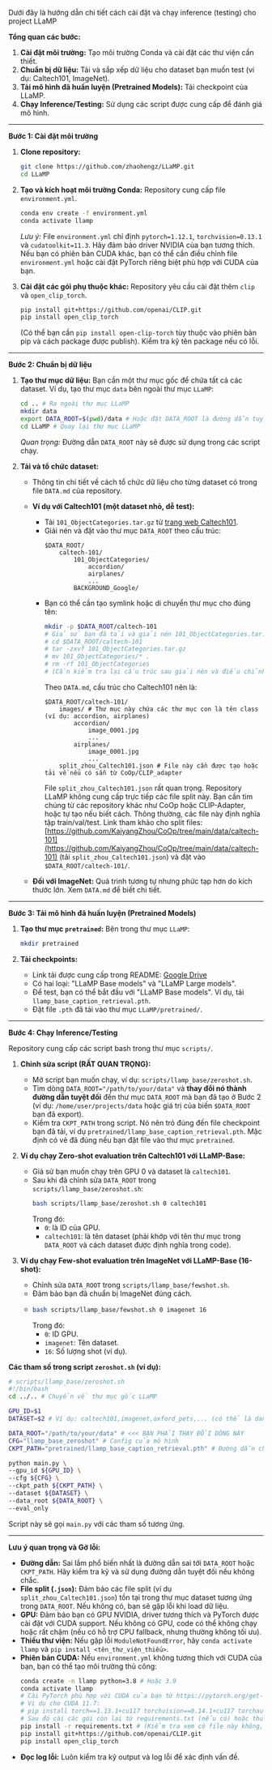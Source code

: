 Dưới đây là hướng dẫn chi tiết cách cài đặt và chạy inference (testing) cho project LLaMP

**Tổng quan các bước:**

1.  **Cài đặt môi trường:** Tạo môi trường Conda và cài đặt các thư viện cần thiết.
2.  **Chuẩn bị dữ liệu:** Tải và sắp xếp dữ liệu cho dataset bạn muốn test (ví dụ: Caltech101, ImageNet).
3.  **Tải mô hình đã huấn luyện (Pretrained Models):** Tải checkpoint của LLaMP.
4.  **Chạy Inference/Testing:** Sử dụng các script được cung cấp để đánh giá mô hình.

---

**Bước 1: Cài đặt môi trường**

1.  **Clone repository:**
    ```bash
    git clone https://github.com/zhaohengz/LLaMP.git
    cd LLaMP
    ```

2.  **Tạo và kích hoạt môi trường Conda:**
    Repository cung cấp file `environment.yml`.
    ```bash
    conda env create -f environment.yml
    conda activate llamp
    ```
    *Lưu ý:* File `environment.yml` chỉ định `pytorch=1.12.1`, `torchvision=0.13.1` và `cudatoolkit=11.3`. Hãy đảm bảo driver NVIDIA của bạn tương thích. Nếu bạn có phiên bản CUDA khác, bạn có thể cần điều chỉnh file `environment.yml` hoặc cài đặt PyTorch riêng biệt phù hợp với CUDA của bạn.

3.  **Cài đặt các gói phụ thuộc khác:**
    Repository yêu cầu cài đặt thêm `clip` và `open_clip_torch`.
    ```bash
    pip install git+https://github.com/openai/CLIP.git
    pip install open_clip_torch
    ```
    (Có thể bạn cần `pip install open-clip-torch` tùy thuộc vào phiên bản pip và cách package được publish). Kiểm tra kỹ tên package nếu có lỗi.

---

**Bước 2: Chuẩn bị dữ liệu**

1.  **Tạo thư mục dữ liệu:**
    Bạn cần một thư mục gốc để chứa tất cả các dataset. Ví dụ, tạo thư mục `data` bên ngoài thư mục `LLaMP`:
    ```bash
    cd .. # Ra ngoài thư mục LLaMP
    mkdir data
    export DATA_ROOT=$(pwd)/data # Hoặc đặt DATA_ROOT là đường dẫn tuyệt đối đến thư mục data của bạn
    cd LLaMP # Quay lại thư mục LLaMP
    ```
    *Quan trọng:* Đường dẫn `DATA_ROOT` này sẽ được sử dụng trong các script chạy.

2.  **Tải và tổ chức dataset:**
    *   Thông tin chi tiết về cách tổ chức dữ liệu cho từng dataset có trong file `DATA.md` của repository.
    *   **Ví dụ với Caltech101 (một dataset nhỏ, dễ test):**
        *   Tải `101_ObjectCategories.tar.gz` từ [trang web Caltech101](http://www.vision.caltech.edu/Image_Datasets/Caltech101/).
        *   Giải nén và đặt vào thư mục `DATA_ROOT` theo cấu trúc:
            ```
            $DATA_ROOT/
                caltech-101/
                    101_ObjectCategories/
                        accordion/
                        airplanes/
                        ...
                    BACKGROUND_Google/
            ```
        *   Bạn có thể cần tạo symlink hoặc di chuyển thư mục cho đúng tên:
            ```bash
            mkdir -p $DATA_ROOT/caltech-101
            # Giả sử bạn đã tải và giải nén 101_ObjectCategories.tar.gz vào $DATA_ROOT/caltech-101/
            # cd $DATA_ROOT/caltech-101
            # tar -zxvf 101_ObjectCategories.tar.gz
            # mv 101_ObjectCategories/* .
            # rm -rf 101_ObjectCategories
            # (Cần kiểm tra lại cấu trúc sau giải nén và điều chỉnh cho khớp)
            ```
            Theo `DATA.md`, cấu trúc cho Caltech101 nên là:
            ```
            $DATA_ROOT/caltech-101/
                images/ # Thư mục này chứa các thư mục con là tên class (ví dụ: accordion, airplanes)
                    accordion/
                        image_0001.jpg
                        ...
                    airplanes/
                        image_0001.jpg
                        ...
                split_zhou_Caltech101.json # File này cần được tạo hoặc tải về nếu có sẵn từ CoOp/CLIP_adapter
            ```
            File `split_zhou_Caltech101.json` rất quan trọng. Repository LLaMP không cung cấp trực tiếp các file split này. Bạn cần tìm chúng từ các repository khác như CoOp hoặc CLIP-Adapter, hoặc tự tạo nếu biết cách. Thông thường, các file này định nghĩa tập train/val/test.
            Link tham khảo cho split files: [https://github.com/KaiyangZhou/CoOp/tree/main/data/caltech-101](https://github.com/KaiyangZhou/CoOp/tree/main/data/caltech-101) (tải `split_zhou_Caltech101.json`) và đặt vào `$DATA_ROOT/caltech-101/`.

    *   **Đối với ImageNet:** Quá trình tương tự nhưng phức tạp hơn do kích thước lớn. Xem `DATA.md` để biết chi tiết.

---

**Bước 3: Tải mô hình đã huấn luyện (Pretrained Models)**

1.  **Tạo thư mục `pretrained`:**
    Bên trong thư mục `LLaMP`:
    ```bash
    mkdir pretrained
    ```

2.  **Tải checkpoints:**
    *   Link tải được cung cấp trong README: [Google Drive](https://drive.google.com/drive/folders/1o7OKxRncxI2otl0p2ZkSOq1Jz8ZTa6Ad?usp=sharing)
    *   Có hai loại: "LLaMP Base models" và "LLaMP Large models".
    *   Để test, bạn có thể bắt đầu với "LLaMP Base models". Ví dụ, tải `llamp_base_caption_retrieval.pth`.
    *   Đặt file `.pth` đã tải vào thư mục `LLaMP/pretrained/`.

---

**Bước 4: Chạy Inference/Testing**

Repository cung cấp các script bash trong thư mục `scripts/`.

1.  **Chỉnh sửa script (RẤT QUAN TRỌNG):**
    *   Mở script bạn muốn chạy, ví dụ: `scripts/llamp_base/zeroshot.sh`.
    *   Tìm dòng `DATA_ROOT="/path/to/your/data"` và **thay đổi nó thành đường dẫn tuyệt đối** đến thư mục `DATA_ROOT` mà bạn đã tạo ở Bước 2 (ví dụ: `/home/user/projects/data` hoặc giá trị của biến `$DATA_ROOT` bạn đã export).
    *   Kiểm tra `CKPT_PATH` trong script. Nó nên trỏ đúng đến file checkpoint bạn đã tải, ví dụ `pretrained/llamp_base_caption_retrieval.pth`. Mặc định có vẻ đã đúng nếu bạn đặt file vào thư mục `pretrained`.

2.  **Ví dụ chạy Zero-shot evaluation trên Caltech101 với LLaMP-Base:**
    *   Giả sử bạn muốn chạy trên GPU 0 và dataset là `caltech101`.
    *   Sau khi đã chỉnh sửa `DATA_ROOT` trong `scripts/llamp_base/zeroshot.sh`:
        ```bash
        bash scripts/llamp_base/zeroshot.sh 0 caltech101
        ```
        Trong đó:
        *   `0`: là ID của GPU.
        *   `caltech101`: là tên dataset (phải khớp với tên thư mục trong `DATA_ROOT` và cách dataset được định nghĩa trong code).

3.  **Ví dụ chạy Few-shot evaluation trên ImageNet với LLaMP-Base (16-shot):**
    *   Chỉnh sửa `DATA_ROOT` trong `scripts/llamp_base/fewshot.sh`.
    *   Đảm bảo bạn đã chuẩn bị ImageNet đúng cách.
    *   ```bash
        bash scripts/llamp_base/fewshot.sh 0 imagenet 16
        ```
        Trong đó:
        *   `0`: ID GPU.
        *   `imagenet`: Tên dataset.
        *   `16`: Số lượng shot (ví dụ).

**Các tham số trong script `zeroshot.sh` (ví dụ):**
```bash
# scripts/llamp_base/zeroshot.sh
#!/bin/bash
cd ../.. # Chuyển về thư mục gốc LLaMP

GPU_ID=$1
DATASET=$2 # Ví dụ: caltech101,imagenet,oxford_pets,... (có thể là danh sách các dataset)

DATA_ROOT="/path/to/your/data" # <<< BẠN PHẢI THAY ĐỔI DÒNG NÀY
CFG="llamp_base_zeroshot" # Config của mô hình
CKPT_PATH="pretrained/llamp_base_caption_retrieval.pth" # Đường dẫn checkpoint

python main.py \
--gpu_id ${GPU_ID} \
--cfg ${CFG} \
--ckpt_path ${CKPT_PATH} \
--dataset ${DATASET} \
--data_root ${DATA_ROOT} \
--eval_only
```
Script này sẽ gọi `main.py` với các tham số tương ứng.

---

**Lưu ý quan trọng và Gỡ lỗi:**

*   **Đường dẫn:** Sai lầm phổ biến nhất là đường dẫn sai tới `DATA_ROOT` hoặc `CKPT_PATH`. Hãy kiểm tra kỹ và sử dụng đường dẫn tuyệt đối nếu không chắc.
*   **File split (`.json`):** Đảm bảo các file split (ví dụ `split_zhou_Caltech101.json`) tồn tại trong thư mục dataset tương ứng trong `DATA_ROOT`. Nếu không có, bạn sẽ gặp lỗi khi load dữ liệu.
*   **GPU:** Đảm bảo bạn có GPU NVIDIA, driver tương thích và PyTorch được cài đặt với CUDA support. Nếu không có GPU, code có thể không chạy hoặc rất chậm (nếu có hỗ trợ CPU fallback, nhưng thường không tối ưu).
*   **Thiếu thư viện:** Nếu gặp lỗi `ModuleNotFoundError`, hãy `conda activate llamp` và `pip install <tên_thư_viện_thiếu>`.
*   **Phiên bản CUDA:** Nếu `environment.yml` không tương thích với CUDA của bạn, bạn có thể tạo môi trường thủ công:
    ```bash
    conda create -n llamp python=3.8 # Hoặc 3.9
    conda activate llamp
    # Cài PyTorch phù hợp với CUDA của bạn từ https://pytorch.org/get-started/previous-versions/
    # Ví dụ cho CUDA 11.7:
    # pip install torch==1.13.1+cu117 torchvision==0.14.1+cu117 torchaudio==0.13.1 --extra-index-url https://download.pytorch.org/whl/cu117
    # Sau đó cài các gói còn lại từ requirements.txt (nếu có) hoặc thủ công
    pip install -r requirements.txt # (Kiểm tra xem có file này không, nếu không thì cài các gói như tqdm, yacs, etc.)
    pip install git+https://github.com/openai/CLIP.git
    pip install open_clip_torch
    ```
*   **Đọc log lỗi:** Luôn kiểm tra kỹ output và log lỗi để xác định vấn đề.
